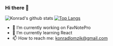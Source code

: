 ### Hi there 👋

![Konrad's github stats](https://github-readme-stats.vercel.app/api?username=koxer1&show_icons=true&hide=contribs,prs)
[![Top Langs](https://github-readme-stats.vercel.app/api/top-langs/?username=koxer1&layout=compact)](https://github.com/koxer1/github-readme-stats)


- 🔭 I’m currently working on FavNotePro
- 🌱 I’m currently learning React
- 📫 How to reach me: konradlomzik@gmail.com

<!--
**Koxer1/Koxer1** is a ✨ _special_ ✨ repository because its `README.md` (this file) appears on your GitHub profile.

Here are some ideas to get you started:

- 🔭 I’m currently working on FavNotePro
- 🌱 I’m currently learning React
- 👯 I’m looking to collaborate on ...
- 📫 How to reach me: konradlomzik@gmail.com
-->
